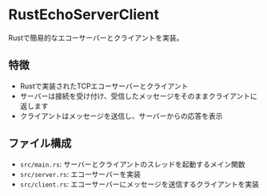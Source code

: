 # RustEchoServerClient

Rustで簡易的なエコーサーバーとクライアントを実装。

## 特徴

- Rustで実装されたTCPエコーサーバーとクライアント
- サーバーは接続を受け付け、受信したメッセージをそのままクライアントに返します
- クライアントはメッセージを送信し、サーバーからの応答を表示

## ファイル構成

- `src/main.rs`: サーバーとクライアントのスレッドを起動するメイン関数
- `src/server.rs`: エコーサーバーを実装
- `src/client.rs`: エコーサーバーにメッセージを送信するクライアントを実装
